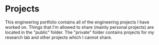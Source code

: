 # Projects
This engineering portfolio contains all of the engineering projects I have worked on. Things that I'm allowed to share (mainly personal projects) are located in the "public" folder. The "private" folder contains projects for my research lab and other projects which I cannot share.
